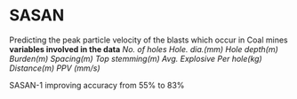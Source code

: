 # SASAN
Predicting the peak particle velocity of the blasts which occur in Coal mines
**variables involved in the data**
*No. of holes 
Hole. dia.(mm)
Hole depth(m)
Burden(m)
Spacing(m)
Top stemming(m)
Avg. Explosive Per hole(kg)
Distance(m)
PPV (mm/s)*

SASAN-1
improving accuracy from 55% to 83%
